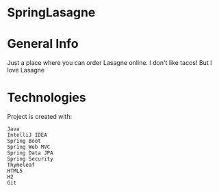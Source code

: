 # SpringLasagne

# General Info
Just a place where you can order Lasagne online. I don't like tacos! But I love Lasagne


# Technologies
Project is created with:

    Java
    IntelliJ IDEA
    Spring Boot
    Spring Web MVC
    Spring Data JPA
    Spring Security
    Thymeleaf
    HTML5
    H2
    Git

